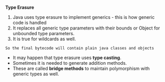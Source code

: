 **Type Erasure**

1. Java uses type erasure to implement generics - this is how generic code is handled
2. It replaces all generic type parameters with their bounds or Object for unbounded type parameters.
3. It is true for wildcards as well.

``So the final bytecode will contain plain java classes and objects``

- It may happen that type erasure uses <b>type casting</b>.
- Sometimes it is needed to generate addition methods.
- These are called <b>bridge methods</b> to maintain polymorphism with generic types as well.
